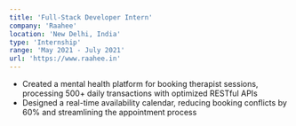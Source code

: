 ```yaml
---
title: 'Full-Stack Developer Intern'
company: 'Raahee'
location: 'New Delhi, India'
type: 'Internship'
range: 'May 2021 - July 2021'
url: 'https://www.raahee.in'
---
```


- Created a mental health platform for booking therapist sessions, processing 500+ daily transactions with optimized RESTful APIs
- Designed a real-time availability calendar, reducing booking conflicts by 60% and streamlining the appointment process
